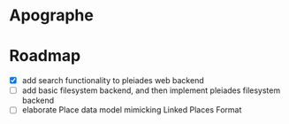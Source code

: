 # Apographe

# Roadmap

- [x] add search functionality to pleiades web backend
- [ ] add basic filesystem backend, and then implement pleiades filesystem backend
- [ ] elaborate Place data model mimicking Linked Places Format
